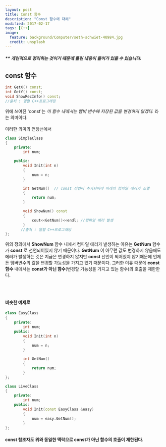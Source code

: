 ```yaml
---
layout: post
title: Const 함수
description: "Const 함수에 대해"
modified: 2017-02-17
tags: [C++]
image:
  feature: background/Computer/seth-schwiet-40984.jpg
  credit: unsplash
---
```


##### ** 개인적으로 정리하는 것이기 때문에 틀린 내용이 들어가 있을 수 있습니다.

## const 함수

```cpp
int GetX() const;
int GetY() const;
void ShowRecInfo() const;
//출처 : 열혈 C++프로그래밍
```

위에 쓰여진 'const'는
*이 함수 내에서는 멤버 변수에 저장된 값을 변경하지 않겠다.* 라는 의미이다.
<br /><br />
이러한 의미의 연장선에서
```cpp
class SimpleClass
{
	private:
		int num;

	public:
		void Init(int n)
		{
			num = n;
		}

		int GetNum()  // const 선언이 추가되어야 아래의 컴파일 에러가 소멸
		{
			return num;
		}

		void ShowNum() const
		{
			cout<<GetNum()<<endl; //컴파일 에러 발생
		}
	   //출처 : 열혈 C++프로그래밍
};
```

위의 정의에서 **ShowNum** 함수 내에서 컴파일 에러가 발생하는 이유는 **GetNum** 함수가 **const** 로 선언되어있지 않기 때문이다.
 **GetNum** 이 아무런 값도 변경하지 않음에도 에러가 발생하는 것은 지금은 변경하지 않지만  **const** 선언이 되어있지 않기때문에
언제든 멤버변수의 값을 변경할 가능성을 가지고 있기 때문이다.
그러한 이유 때문에 **const 함수** 내에서는 **const가 아닌 함수**(변경할 가능성을 가지고 있는 함수)의 호출을 제한한다.

<br /><br />
#### 비슷한 예제로

```cpp
class EasyClass
{
	private:
		int num;
	public:
		void Init(int n)
		{
			num = n;
		}

		int GetNum()
		{
			return num;
		}
};

class LiveClass
{
	private:
		int num;
	public:
		void Init(const EasyClass &easy)
		{
			num = easy.GetNum();
		}
};
```
#### const 참조자도 위와 동일한 맥락으로 const가 아닌 함수의 호출이 제한된다.
